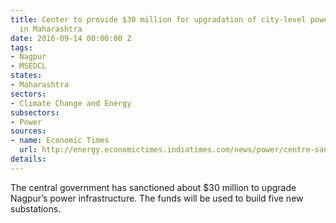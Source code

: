 ```yaml
---
title: Center to provide $30 million for upgradation of city-level power infrastructure
  in Maharashtra
date: 2016-09-14 00:00:00 Z
tags:
- Nagpur
- MSEDCL
states:
- Maharashtra
sectors:
- Climate Change and Energy
subsectors:
- Power
sources:
- name: Economic Times
  url: http://energy.economictimes.indiatimes.com/news/power/centre-sanctions-rs-200-cr-for-power-infra-to-maharashtra/54264252
details: 
---
```


The central government has sanctioned about $30 million to upgrade Nagpur’s power infrastructure. The funds will be used to build five new substations.
